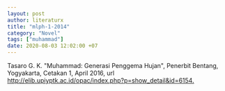 ```yaml
---
layout: post
author: literaturx
title: "mlph-1-2014"
category: "Novel"
tags: ["muhammad"]
date: 2020-08-03 12:02:00 +07
---
```


Tasaro G. K. "Muhammad: Generasi Penggema Hujan", Penerbit Bentang, Yogyakarta, Cetakan 1, April 2016, url <http://elib.upiyptk.ac.id/opac/index.php?p=show_detail&id=6154>[.](https://drive.google.com/file/d/1mvFCrAFyoY2FVPy_Q4lMqvCOtYEOfzXP/view?usp=sharing)